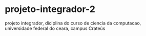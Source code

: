 # projeto-integrador-2
projeto integrador, diciplina do curso de ciencia da computacao, universidade federal do ceara, campus Crateús
